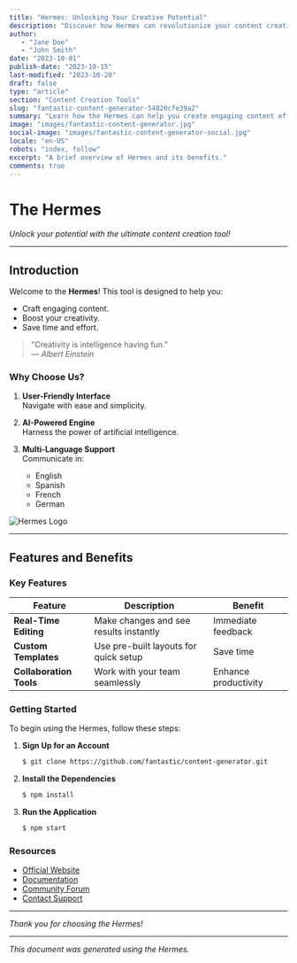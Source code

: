 ```yaml
---
title: "Hermes: Unlocking Your Creative Potential"
description: "Discover how Hermes can revolutionize your content creation Parse, boost creativity, and save time."
author:
   - "Jane Doe"
   - "John Smith"
date: "2023-10-01"
publish-date: "2023-10-15"
last-modified: "2023-10-20"
draft: false
type: "article"
section: "Content Creation Tools"
slug: "fantastic-content-generator-54820cfe39a2"
summary: "Learn how the Hermes can help you create engaging content effortlessly."
image: "images/fantastic-content-generator.jpg"
social-image: "images/fantastic-content-generator-social.jpg"
locale: "en-US"
robots: "index, follow"
excerpt: "A brief overview of Hermes and its benefits."
comments: true
---
```

# The Hermes

*Unlock your potential with the ultimate content creation tool!*

---

## Introduction

Welcome to the **Hermes**! This tool is designed to help you:

- Craft engaging content.
- Boost your creativity.
- Save time and effort.

> "Creativity is intelligence having fun."  
> — *Albert Einstein*

### Why Choose Us?

1. **User-Friendly Interface**  
   Navigate with ease and simplicity.

2. **AI-Powered Engine**  
   Harness the power of artificial intelligence.

3. **Multi-Language Support**  
   Communicate in:

   - English
   - Spanish
   - French
   - German

![Hermes Logo](https://example.com/logo.png)

---

## Features and Benefits

### Key Features

| Feature               | Description                              | Benefit               |
|-----------------------|------------------------------------------|-----------------------|
| **Real-Time Editing** | Make changes and see results instantly   | Immediate feedback    |
| **Custom Templates**  | Use pre-built layouts for quick setup    | Save time             |
| **Collaboration Tools** | Work with your team seamlessly         | Enhance productivity  |

### Getting Started

To begin using the Hermes, follow these steps:

1. **Sign Up for an Account**

   ```bash
   $ git clone https://github.com/fantastic/content-generator.git
   ```

2. **Install the Dependencies**

   ```bash
   $ npm install
   ```

3. **Run the Application**

   ```bash
   $ npm start
   ```

### Resources

- [Official Website](https://fantasticcontentgenerator.com)
- [Documentation](https://docs.fantasticcontentgenerator.com)
- [Community Forum](https://community.fantasticcontentgenerator.com)
- [Contact Support](mailto:support@fantasticcontentgenerator.com)

---

*Thank you for choosing the Hermes!*

---

*This document was generated using the Hermes.*
